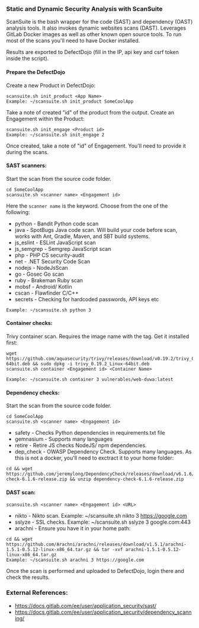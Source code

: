 
### Static and Dynamic Security Analysis with ScanSuite 

ScanSuite is the bash wrapper for the code (SAST) and dependency (OAST) analysis tools. It also invokes dynamic websites scans (DAST).
Leverages GitLab Docker images as well as other known open source tools. To run most of the scans you'll need to have Docker installed.

Results are exported to DefectDojo (fill in the IP, api key and csrf token inside the script).

#### Prepare the DefectDojo

Create a new Product in DefectDojo:

```
scansuite.sh init_product <App Name>
Example: ~/scansuite.sh init_product SomeCoolApp
```

Take a note of created "id" of the product from the output. Create an Engagement within the Product:

```
scansuite.sh init_engage <Product id>        
Example: ~/scansuite.sh init_engage 2
```

Once created, take a note of "id" of Engagement. You'll need to provide it during the scans.

#### SAST scanners:

Start the scan from the source code folder.

```
cd SomeCoolApp
scansuite.sh <scanner name> <Engagement id> 
```
Here the `scanner name` is the keyword. Choose from the one of the following:

* python      - Bandit Python code scan
* java        - SpotBugs Java code scan. Will build your code before scan, works with Ant, Gradle, Maven, and SBT build systems.
* js_eslint   - ESLint JavaScript scan
* js_semgrep  - Semgrep JavaScript scan
* php         - PHP CS security-audit
* net         - .NET Security Code Scan
* nodejs      - NodeJsScan
* go          - Gosec Go scan
* ruby        - Brakeman Ruby scan
* mobsf       - Android/ Kotlin
* cscan       - Flawfinder C/C++
* secrets     - Checking for hardcoded passwords, API keys etc

```
Example: ~/scansuite.sh python 3
```

#### Container checks:

Trivy container scan. Requires the image name with the tag. Get it installed first:

```
wget https://github.com/aquasecurity/trivy/releases/download/v0.19.2/trivy_0.19.2_Linux-64bit.deb && sudo dpkg -i trivy_0.19.2_Linux-64bit.deb
scansuite.sh container <Engagement id> <Container Name>

Example: ~/scansuite.sh container 3 vulnerables/web-dvwa:latest                  
```

#### Dependency checks:

Start the scan from the source code folder.

```
cd SomeCoolApp
scansuite.sh <scanner name> <Engagement id> 
```

* safety      - Checks Python dependencies in requirements.txt file
* gemnasium   - Supports many languages
* retire      - Retire JS checks NodeJS/ npm dependencies.
* dep_check   - OWASP Dependency Check. Supports many languages. As this is not a docker, you'll need to exctract it to your home folder:

```
cd && wget https://github.com/jeremylong/DependencyCheck/releases/download/v6.1.6/dependency-check-6.1.6-release.zip && unzip dependency-check-6.1.6-release.zip
```

#### DAST scan:

```
scansuite.sh <scanner name> <Engagement id> <URL>
```

* nikto       - Nikto scan. Example: ~/scansuite.sh nikto 3 https://google.com
* sslyze      - SSL checks. Example: ~/scansuite.sh sslyze 3 google.com:443
* arachni     - Ensure you have it in your home path:

```
cd && wget https://github.com/Arachni/arachni/releases/download/v1.5.1/arachni-1.5.1-0.5.12-linux-x86_64.tar.gz && tar -xvf arachni-1.5.1-0.5.12-linux-x86_64.tar.gz
Example: ~/scansuite.sh arachni 3 https://google.com
```

Once the scan is performed and uploaded to DefectDojo, login there and check the results.

### External References:

* https://docs.gitlab.com/ee/user/application_security/sast/
* https://docs.gitlab.com/ee/user/application_security/dependency_scanning/